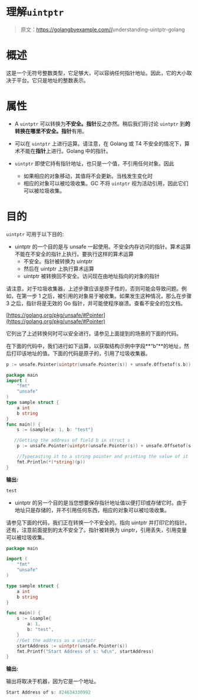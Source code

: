 # 理解`uintptr`

> 原文：<https://golangbyexample.com//>understanding-uintptr-golang

# **概述**

这是一个无符号整数类型，它足够大，可以容纳任何指针地址。因此，它的大小取决于平台。它只是地址的整数表示。

# **属性**

*   A `uintptr` 可以转换为**不安全。指针**反之亦然。稍后我们将讨论 `uintptr` 到**的转换在哪里不安全。指针**有用。

*   可以在 `uintptr` 上进行运算。请注意，在 Golang 或 T4 不安全的情况下，算术不能在**指针**上进行。Golang 中的指针。

*   `uintptr` 即使它持有指针地址，也只是一个值，不引用任何对象。因此
    *   如果相应的对象移动，其值将不会更新。当栈发生变化时
    *   相应的对象可以被垃圾收集。GC 不将 `uintptr` 视为活动引用，因此它们可以被垃圾收集。

# **目的**

`uintptr` 可用于以下目的:

*   uintptr 的一个目的是与 unsafe 一起使用。不安全内存访问的指针。算术运算不能在不安全的指针上执行。要执行这样的算术运算
    *   不安全。指针被转换为 uintptr
    *   然后在 uintptr 上执行算术运算
    *   uintptr 被转换回不安全。访问现在由地址指向的对象的指针

请注意，对于垃圾收集器，上述步骤应该是原子性的，否则可能会导致问题。例如，在第一步 1 之后，被引用的对象易于被收集。如果发生这种情况，那么在步骤 3 之后，指针将是无效的 Go 指针，并可能使程序崩溃。查看不安全的包文档。

[https://golang.org/pkg/unsafe/#Pointer](https://golang.org/pkg/unsafe/#Pointer)

它列出了上述转换何时可以安全进行。请参见上面提到的场景的下面的代码。

在下面的代码中，我们进行如下运算，以获取结构示例中字段**“b”**的地址，然后打印该地址的值。下面的代码是原子的，引用了垃圾收集器。

```go
p := unsafe.Pointer(uintptr(unsafe.Pointer(s)) + unsafe.Offsetof(s.b))
```

```go
package main
import (
    "fmt"
    "unsafe"
)
type sample struct {
    a int
    b string
}
func main() {
    s := &sample{a: 1, b: "test"}

   //Getting the address of field b in struct s
    p := unsafe.Pointer(uintptr(unsafe.Pointer(s)) + unsafe.Offsetof(s.b))

    //Typecasting it to a string pointer and printing the value of it
    fmt.Println(*(*string)(p))
}
```

**输出:**

```go
test
```

*   uintptr 的另一个目的是当您想要保存指针地址值以便打印或存储它时。由于地址只是存储的，并不引用任何东西，相应的对象可以被垃圾收集。

请参见下面的代码，我们正在转换一个不安全的。指向 uintptr 并打印它的指针。还有，注意前面提到的太不安全了。指针被转换为 uinptr，引用丢失，引用变量可以被垃圾收集。

```go
package main

import (
    "fmt"
    "unsafe"
)

type sample struct {
    a int
    b string
}

func main() {
    s := &sample{
        a: 1,
        b: "test",
    }
    //Get the address as a uintptr
    startAddress := uintptr(unsafe.Pointer(s))
    fmt.Printf("Start Address of s: %d\n", startAddress)
}
```

**输出:**

输出将取决于机器，因为它是一个地址。

```go
Start Address of s: 824634330992
```